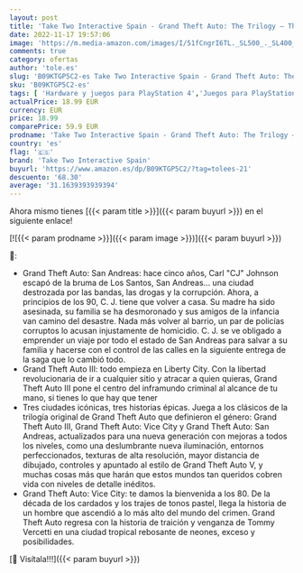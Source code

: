 ```yaml
---
layout: post
title: 'Take Two Interactive Spain - Grand Theft Auto: The Trilogy – The Definitive Edition  PlayStation 4'
date: 2022-11-17 19:57:06
image: 'https://m.media-amazon.com/images/I/51fCngrI6TL._SL500_._SL400_.jpg'
comments: true
category: ofertas
author: 'tole.es'
slug: 'B09KTGP5C2-es Take Two Interactive Spain - Grand Theft Auto: The Trilogy...'
sku: 'B09KTGP5C2-es'
tags: [ 'Hardware y juegos para PlayStation 4','Juegos para PlayStation 4','Videojuegos','playstation','take two interactive spain','🇪🇸', ]
actualPrice: 18.99 EUR
currency: EUR
price: 18.99
comparePrice: 59.9 EUR
prodname: 'Take Two Interactive Spain - Grand Theft Auto: The Trilogy – The Definitive Edition  PlayStation 4'
country: 'es'
flag: '🇪🇸'
brand: 'Take Two Interactive Spain'
buyurl: 'https://www.amazon.es/dp/B09KTGP5C2/?tag=tolees-21'
descuento: '68.30'
average: '31.1639393939394'
---
```


Ahora mismo tienes [{{< param title >}}]({{< param buyurl >}}) en el siguiente enlace!

[![{{< param prodname >}}]({{< param image >}})]({{< param buyurl >}})

🔎:

- Grand Theft Auto: San Andreas: hace cinco años, Carl "CJ" Johnson escapó de la bruma de Los Santos, San Andreas... una ciudad destrozada por las bandas, las drogas y la corrupción. Ahora, a principios de los 90, C. J. tiene que volver a casa. Su madre ha sido asesinada, su familia se ha desmoronado y sus amigos de la infancia van camino del desastre. Nada más volver al barrio, un par de policías corruptos lo acusan injustamente de homicidio. C. J. se ve obligado a emprender un viaje por todo el estado de San Andreas para salvar a su familia y hacerse con el control de las calles en la siguiente entrega de la saga que lo cambió todo.
- Grand Theft Auto III: todo empieza en Liberty City. Con la libertad revolucionaria de ir a cualquier sitio y atracar a quien quieras, Grand Theft Auto III pone el centro del inframundo criminal al alcance de tu mano, si tienes lo que hay que tener
- Tres ciudades icónicas, tres historias épicas. Juega a los clásicos de la trilogía original de Grand Theft Auto que definieron el género: Grand Theft Auto III, Grand Theft Auto: Vice City y Grand Theft Auto: San Andreas, actualizados para una nueva generación con mejoras a todos los niveles, como una deslumbrante nueva iluminación, entornos perfeccionados, texturas de alta resolución, mayor distancia de dibujado, controles y apuntado al estilo de Grand Theft Auto V, y muchas cosas más que harán que estos mundos tan queridos cobren vida con niveles de detalle inéditos.
- Grand Theft Auto: Vice City: te damos la bienvenida a los 80. De la década de los cardados y los trajes de tonos pastel, llega la historia de un hombre que ascendió a lo más alto del mundo del crimen. Grand Theft Auto regresa con la historia de traición y venganza de Tommy Vercetti en una ciudad tropical rebosante de neones, exceso y posibilidades.

[🛒 Visítala!!!]({{< param buyurl >}})
